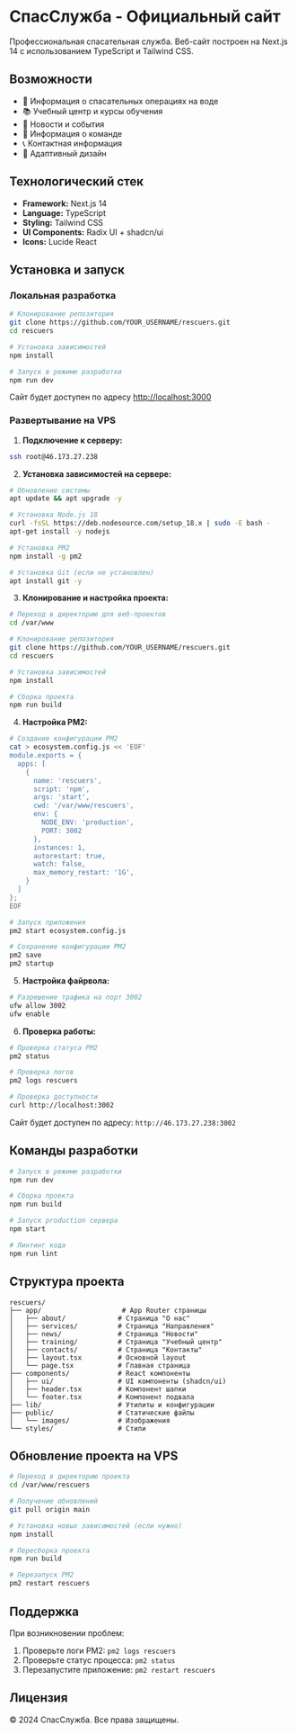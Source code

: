 # СпасСлужба - Официальный сайт

Профессиональная спасательная служба. Веб-сайт построен на Next.js 14 с использованием TypeScript и Tailwind CSS.

## Возможности

- 🌊 Информация о спасательных операциях на воде
- 📚 Учебный центр и курсы обучения
- 📰 Новости и события
- 👥 Информация о команде
- 📞 Контактная информация
- 📱 Адаптивный дизайн

## Технологический стек

- **Framework:** Next.js 14
- **Language:** TypeScript
- **Styling:** Tailwind CSS
- **UI Components:** Radix UI + shadcn/ui
- **Icons:** Lucide React

## Установка и запуск

### Локальная разработка

```bash
# Клонирование репозитория
git clone https://github.com/YOUR_USERNAME/rescuers.git
cd rescuers

# Установка зависимостей
npm install

# Запуск в режиме разработки
npm run dev
```

Сайт будет доступен по адресу [http://localhost:3000](http://localhost:3000)

### Развертывание на VPS

1. **Подключение к серверу:**
```bash
ssh root@46.173.27.238
```

2. **Установка зависимостей на сервере:**
```bash
# Обновление системы
apt update && apt upgrade -y

# Установка Node.js 18
curl -fsSL https://deb.nodesource.com/setup_18.x | sudo -E bash -
apt-get install -y nodejs

# Установка PM2
npm install -g pm2

# Установка Git (если не установлен)
apt install git -y
```

3. **Клонирование и настройка проекта:**
```bash
# Переход в директорию для веб-проектов
cd /var/www

# Клонирование репозитория
git clone https://github.com/YOUR_USERNAME/rescuers.git
cd rescuers

# Установка зависимостей
npm install

# Сборка проекта
npm run build
```

4. **Настройка PM2:**
```bash
# Создание конфигурации PM2
cat > ecosystem.config.js << 'EOF'
module.exports = {
  apps: [
    {
      name: 'rescuers',
      script: 'npm',
      args: 'start',
      cwd: '/var/www/rescuers',
      env: {
        NODE_ENV: 'production',
        PORT: 3002
      },
      instances: 1,
      autorestart: true,
      watch: false,
      max_memory_restart: '1G',
    }
  ]
};
EOF

# Запуск приложения
pm2 start ecosystem.config.js

# Сохранение конфигурации PM2
pm2 save
pm2 startup
```

5. **Настройка файрвола:**
```bash
# Разрешение трафика на порт 3002
ufw allow 3002
ufw enable
```

6. **Проверка работы:**
```bash
# Проверка статуса PM2
pm2 status

# Проверка логов
pm2 logs rescuers

# Проверка доступности
curl http://localhost:3002
```

Сайт будет доступен по адресу: `http://46.173.27.238:3002`

## Команды разработки

```bash
# Запуск в режиме разработки
npm run dev

# Сборка проекта
npm run build

# Запуск production сервера
npm start

# Линтинг кода
npm run lint
```

## Структура проекта

```
rescuers/
├── app/                    # App Router страницы
│   ├── about/             # Страница "О нас"
│   ├── services/          # Страница "Направления"
│   ├── news/              # Страница "Новости"
│   ├── training/          # Страница "Учебный центр"
│   ├── contacts/          # Страница "Контакты"
│   ├── layout.tsx         # Основной layout
│   └── page.tsx           # Главная страница
├── components/            # React компоненты
│   ├── ui/                # UI компоненты (shadcn/ui)
│   ├── header.tsx         # Компонент шапки
│   └── footer.tsx         # Компонент подвала
├── lib/                   # Утилиты и конфигурации
├── public/                # Статические файлы
│   └── images/            # Изображения
└── styles/                # Стили
```

## Обновление проекта на VPS

```bash
# Переход в директорию проекта
cd /var/www/rescuers

# Получение обновлений
git pull origin main

# Установка новых зависимостей (если нужно)
npm install

# Пересборка проекта
npm run build

# Перезапуск PM2
pm2 restart rescuers
```

## Поддержка

При возникновении проблем:

1. Проверьте логи PM2: `pm2 logs rescuers`
2. Проверьте статус процесса: `pm2 status`
3. Перезапустите приложение: `pm2 restart rescuers`

## Лицензия

© 2024 СпасСлужба. Все права защищены. 